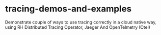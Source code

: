 # tracing-demos-and-examples
Demonstrate couple of ways to use tracing correctly in a cloud native way, using RH Distributed Tracing Operator, Jaeger And OpenTelmetry  (Otel)
